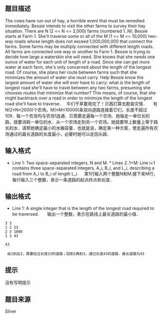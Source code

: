 


## 题目描述
The cows have run out of hay, a horrible event that must be remedied immediately. Bessie intends to visit the other farms to survey their hay situation. There are N (2 <= N <= 2,000) farms (numbered 1..N); Bessie starts at Farm 1. She'll traverse some or all of the M (1 <= M <= 10,000) two-way roads whose length does not exceed 1,000,000,000 that connect the farms. Some farms may be multiply connected with different length roads. All farms are connected one way or another to Farm 1. Bessie is trying to decide how large a waterskin she will need. She knows that she needs one ounce of water for each unit of length of a road. Since she can get more water at each farm, she's only concerned about the length of the longest road. Of course, she plans her route between farms such that she minimizes the amount of water she must carry. Help Bessie know the largest amount of water she will ever have to carry: what is the length of longest road she'll have to travel between any two farms, presuming she chooses routes that minimize that number? This means, of course, that she might backtrack over a road in order to minimize the length of the longest road she'll have to traverse. 
    牛们干草要用完了！贝茜打算去勘查灾情．
    有N(2≤N≤2000)个农场，M(≤M≤10000)条双向道路连接着它们，长度不超过109．每一个农场均与农场1连通．贝茜要走遍每一个农场．她每走一单位长的路，就要消耗一单位的水．从一个农场走到另一个农场，她就要带上数量上等于路长的水．请帮她确定最小的水箱容量．也就是说，确定某一种方案，使走遍所有农场通过的最长道路的长度最小，必要时她可以走回头路．
## 输入格式
* Line 1: Two space-separated integers, N and M. * Lines 2..1+M: Line i+1 contains three space-separated integers, A_i, B_i, and L_i, describing a road from A_i to B_i of length L_i.
    第1行输入两个整数N和M;接下来M行，每行输入三个整数，表示一条道路的起点终点和长度．
   
## 输出格式
* Line 1: A single integer that is the length of the longest road required to be traversed.
 
    输出一个整数，表示在路线上最长道路的最小值．

```input1
3 3
1 2 23
2 3 1000
1 3 43

```
```output1
43

 由1到达2，需要经过长度23的道路；回到1再到3，通过长度43的道路．最长道路为43
```

## 提示
没有写明提示
## 题目来源
Silver


